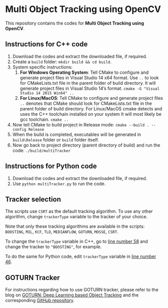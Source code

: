 # Multi Object Tracking using OpenCV
This repository contains the codes for **Multi Object Tracking using OpenCV**.

## Instructions for C++ code
1. Download the codes and extract the downloaded file, if required.
2. Create a `build` folder: `mkdir build && cd build`.
3. System specific instructions:
    1. **For Windows Operating System**: Tell CMake to configure and generate project files in Visual Studio 14 x64 format.
Use `..` to look for CMakeLists.txt file in the parent folder of build directory.
It will generate project files in Visual Studio 14’s format.
`cmake -G "Visual Studio 14 2015 Win64" ..`
    2. **For Linux/MacOS**:
Tell CMake to configure and generate project files 
`..` denotes that CMake should look for CMakeLists.txt file in the parent folder of build directory.
For Linux/MacOS cmake detects and uses the C++ toolchain installed on your system
It will most likely be gcc toolchain.
`cmake ..`
4. Now tell CMake to build project in Release mode: `cmake --build . --config Release`
5. When the build is completed, executables will be generated in `build\Release` folder or `build` folder itself.
6. Now go back to project directory (parent directory of build) and run the code: `./build/multiTracker`

## Instructions for Python code
1. Download the codes and extract the downloaded file, if required.
2. Use `python multiTracker.py` to run the code.

## Tracker selection
The scripts use `CSRT` as the default tracking algorithm. To use any other algorithm, change `trackerType` variable to the tracker of your choice.

Note that only these tracking algorithms are available in the scripts: `BOOSTING`, `MIL`, `KCF`, `TLD`, `MEDIANFLOW`, `GOTURN`, `MOSSE`, `CSRT`.

To change the `trackerType` variable in C++, go to [line number 58](https://github.com/spmallick/learnopencv/blob/master/MultiObjectTracker/multiTracker.cpp#L58) and change the tracker to `"BOOSTING"`, for example.

To do the same for Python code, edit `trackerType` variable in [line number 46](https://github.com/spmallick/learnopencv/blob/master/MultiObjectTracker/multiTracker.py#L46).

## GOTURN Tracker
For instructions regarding how to use GOTURN tracker, please refer to the blog on [GOTURN: Deep Learning based Object Tracking](https://www.learnopencv.com/goturn-deep-learning-based-object-tracking) and the corresponding [GitHub repository](https://github.com/spmallick/learnopencv/tree/master/GOTURN).
